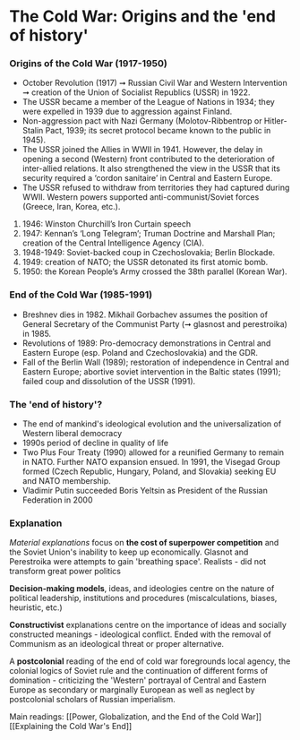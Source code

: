 # The Cold War: Origins and the 'end of history'

### Origins of the Cold War (1917-1950)
- October Revolution (1917) ➞ Russian Civil War and Western Intervention ➞ creation of the Union of Socialist Republics (USSR) in 1922.
- The USSR became a member of the League of Nations in 1934; they were expelled in 1939 due to aggression against Finland.
- Non-aggression pact with Nazi Germany (Molotov-Ribbentrop or Hitler-Stalin Pact, 1939; its secret protocol became known to the public in 1945).
- The USSR joined the Allies in WWII in 1941. However, the delay in opening a second (Western) front contributed to the deterioration of inter-allied relations. It also strengthened the view in the USSR that its security required a ‘cordon sanitaire’ in Central and Eastern Europe.
- The USSR refused to withdraw from territories they had captured during WWII. Western powers supported anti-communist/Soviet forces (Greece, Iran, Korea, etc.).
1. 1946: Winston Churchill’s Iron Curtain speech
2. 1947: Kennan’s ‘Long Telegram’; Truman Doctrine and Marshall Plan; creation of the Central Intelligence Agency (CIA).
4. 1948-1949: Soviet-backed coup in Czechoslovakia; Berlin Blockade.
5. 1949: creation of NATO; the USSR detonated its first atomic bomb.
6. 1950: the Korean People’s Army crossed the 38th parallel (Korean War).

### End of the Cold War (1985-1991)
- Breshnev dies in 1982. Mikhail Gorbachev assumes the position of General Secretary of the Communist Party (➞ glasnost and perestroika) in 1985.
- Revolutions of 1989: Pro-democracy demonstrations in Central and Eastern Europe (esp. Poland and Czechoslovakia) and the GDR.
- Fall of the Berlin Wall (1989); restoration of independence in Central and Eastern Europe; abortive soviet intervention in the Baltic states (1991); failed coup and dissolution of the USSR (1991).

### The 'end of history'?
- The end of mankind's ideological evolution and the universalization of Western liberal democracy
- 1990s period of decline in quality of life
- Two Plus Four Treaty (1990) allowed for a reunified Germany to remain in NATO. Further NATO expansion ensued. In 1991, the Visegad Group formed (Czech Republic, Hungary, Poland, and Slovakia) seeking EU and NATO membership.
- Vladimir Putin succeeded Boris Yeltsin as President of the Russian Federation in 2000

### Explanation

*Material explanations* focus on **the cost of superpower competition** and the Soviet Union's inability to keep up economically. Glasnot and Perestroika were attempts to gain 'breathing space'.
Realists - did not transform great power politics

**Decision-making models**, ideas, and ideologies centre on the nature of political leadership, institutions and procedures (miscalculations, biases, heuristic, etc.) 

**Constructivist** explanations centre on the importance of ideas and socially constructed meanings - ideological conflict. Ended with the removal of Communism as an ideological threat or proper alternative.

A **postcolonial** reading of the end of cold war foregrounds local agency, the colonial logics of Soviet rule and the continuation of different forms of domination - criticizing the 'Western' portrayal of Central and Eastern Europe as secondary or marginally European as well as neglect by postcolonial scholars of Russian imperialism.

Main readings:
[[Power, Globalization, and the End of the Cold War]]
[[Explaining the Cold War's End]]
